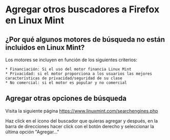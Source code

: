 # Agregar otros buscadores a Firefox en Linux Mint

## ¿Por qué algunos motores de búsqueda no están incluidos en Linux Mint? 

Los motores se incluyen en función de los siguientes criterios: 

    * Financiación: Si el uso del motor financia Linux Mint 
    * Privacidad: si el motor proporciona a los usuarios las mejores características de privacidad/seguridad de su clase 
    * No comercial: si el motor es popular y no comercial 
    
## Agregar otras opciones de búsqueda

Visita la siguiente página
https://www.linuxmint.com/searchengines.php

Haz click en el icono del buscador que quieras agregar y después, en la barra de direcciones hacer click con el botón derecho y seleccionar la última opción "Agregar..."

